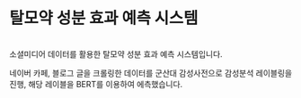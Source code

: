 # 탈모약 성분 효과 예측 시스템

<br>소셜미디어 데이터를 활용한 탈모약 성분 효과 예측 시스템입니다.</br>

네이버 카페, 블로그 글을 크롤링한 데이터를 군산대 감성사전으로 감성분석 레이블링을 진행, 해당 레이블을 BERT를 이용하여 에측했습니다.
